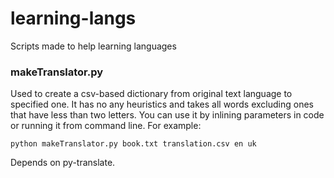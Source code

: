 # learning-langs
Scripts made to help learning languages

### makeTranslator.py

Used to create a csv-based dictionary from original text language to specified one. 
It has no any heuristics and takes all words excluding ones that have less than two letters. 
You can use it by inlining parameters in code or running it from command line. For example:
```
python makeTranslator.py book.txt translation.csv en uk
```
Depends on py-translate.
